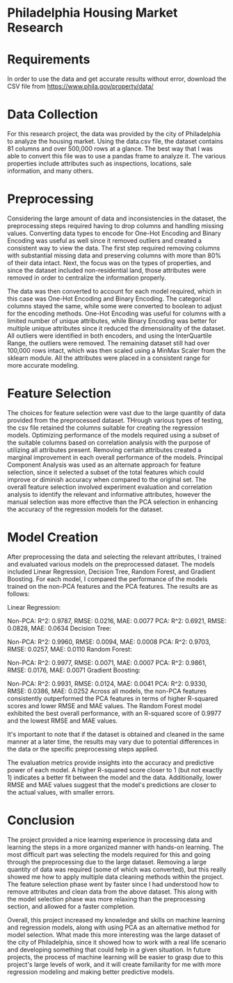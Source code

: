 # Philadelphia Housing Market Research

# Requirements
In order to use the data and get accurate results without error, download the CSV file from https://www.phila.gov/property/data/

# Data Collection
For this research project, the data was provided by the city of Philadelphia to analyze the housing market. Using the data.csv file, the dataset contains 81 columns and over 500,000 rows at a glance. The best way that I was able to convert this file was to use a pandas frame to analyze it. The various properties include attributes such as inspections, locations, sale information, and many others.

# Preprocessing
Considering the large amount of data and inconsistencies in the dataset, the preprocessing steps required having to drop columns and handling missing values. Converting data types to encode for One-Hot Encoding and Binary Encoding was useful as well since it removed outliers and created a consistent way to view the data. The first step required removing columns with substantial missing data and preserving columns with more than 80% of their data intact. Next, the focus was on the types of properties, and since the dataset included non-residential land, those attributes were removed in order to centralize the information properly. 

The data was then converted to account for each model required, which in this case was One-Hot Encoding and Binary Encoding. The categorical columns stayed the same, while some were converted to boolean to adjust for the encoding methods. One-Hot Encoding was useful for columns with a limited number of unique attributes, while Binary Encoding was better for multiple unique attributes since it reduced the dimensionality of the dataset. All outliers were identified in both encoders, and using the InterQuartile Range, the outliers were removed. The remaining dataset still had over 100,000 rows intact, which was then scaled using a MinMax Scaler from the sklearn module. All the attributes were placed in a consistent range for more accurate modeling.

# Feature Selection
The choices for feature selection were vast due to the large quantity of data provided from the preprocessed dataset. THrough various types of testing, the csv file retained the columns suitable for creating the regression models. Optimizing performance of the models required using a subset of the suitable columns based on correlation analysis with the purpose of utilizing all attributes present. Removing certain attributes created a marginal improvement in each overall performance of the models. Principal Component Analysis was used as an alternate approach for feature selection, since it selected a subset of the total features which could improve or diminish accuracy when compared to the original set. The overall feature selection involved experiment evaluation and correlation analysis to identify the relevant and informative attributes, however the manual selection was more effective than the PCA selection in enhancing the accuracy of the regression models for the dataset.

# Model Creation
After preprocessing the data and selecting the relevant attributes, I trained and evaluated various models on the preprocessed dataset. The models included Linear Regression, Decision Tree, Random Forest, and Gradient Boosting. For each model, I compared the performance of the models trained on the non-PCA features and the PCA features. The results are as follows:

Linear Regression:

Non-PCA: R^2: 0.9787, RMSE: 0.0216, MAE: 0.0077
PCA: R^2: 0.6921, RMSE: 0.0828, MAE: 0.0634
Decision Tree:

Non-PCA: R^2: 0.9960, RMSE: 0.0094, MAE: 0.0008
PCA: R^2: 0.9703, RMSE: 0.0257, MAE: 0.0110
Random Forest:

Non-PCA: R^2: 0.9977, RMSE: 0.0071, MAE: 0.0007
PCA: R^2: 0.9861, RMSE: 0.0176, MAE: 0.0071
Gradient Boosting:

Non-PCA: R^2: 0.9931, RMSE: 0.0124, MAE: 0.0041
PCA: R^2: 0.9330, RMSE: 0.0386, MAE: 0.0252
Across all models, the non-PCA features consistently outperformed the PCA features in terms of higher R-squared scores and lower RMSE and MAE values. The Random Forest model exhibited the best overall performance, with an R-squared score of 0.9977 and the lowest RMSE and MAE values.

It's important to note that if the dataset is obtained and cleaned in the same manner at a later time, the results may vary due to potential differences in the data or the specific preprocessing steps applied.

The evaluation metrics provide insights into the accuracy and predictive power of each model. A higher R-squared score closer to 1 (but not exactly 1) indicates a better fit between the model and the data. Additionally, lower RMSE and MAE values suggest that the model's predictions are closer to the actual values, with smaller errors.

# Conclusion
The project provided a nice learning experience in processing data and learning the steps in a more organized manner with hands-on learning. The most difficult part was selecting the models required for this and going through the preprocessing due to the large dataset. Removing a large quantity of data was required (some of which was converted), but this really showed me how to apply multiple data cleaning methods within the project. The feature selection phase went by faster since I had understood how to remove attributes and clean data from the above dataset. This along with the model selection phase was more relaxing than the preprocessing section, and allowed for a faster completion. 

Overall, this project increased my knowledge and skills on machine learning and regression models, along with using PCA as an alternative method for model selection. What made this more interesting was the large dataset of the city of Philadelphia, since it showed how to work with a real life scenario and developing something that could help in a given situation. In future projects, the process of machine learning will be easier to grasp due to this project's large levels of work, and it will create familiarity for me with more regression modeling and making better predictive models.
